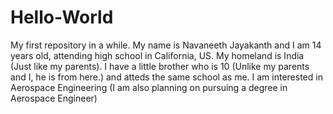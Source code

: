 # Hello-World
My first repository in a while. 
My name is Navaneeth Jayakanth and I am 14 years old, attending high school in California, US. 
My homeland is India (Just like my parents). I have a little brother who is 10 (Unlike my parents and I, he is from here.) 
and atteds the same school as me. I am interested in Aerospace Engineering (I am also planning on pursuing a degree in Aerospace Engineer)
